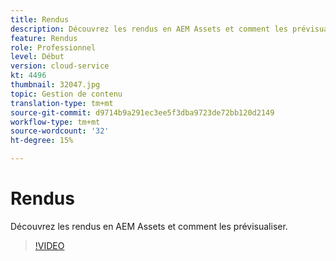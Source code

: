 ```yaml
---
title: Rendus
description: Découvrez les rendus en AEM Assets et comment les prévisualiser.
feature: Rendus
role: Professionnel
level: Début
version: cloud-service
kt: 4496
thumbnail: 32047.jpg
topic: Gestion de contenu
translation-type: tm+mt
source-git-commit: d9714b9a291ec3ee5f3dba9723de72bb120d2149
workflow-type: tm+mt
source-wordcount: '32'
ht-degree: 15%

---
```



# Rendus

Découvrez les rendus en AEM Assets et comment les prévisualiser.

>[!VIDEO](https://video.tv.adobe.com/v/32047/?quality=12&learn=on&hidetitle=true)